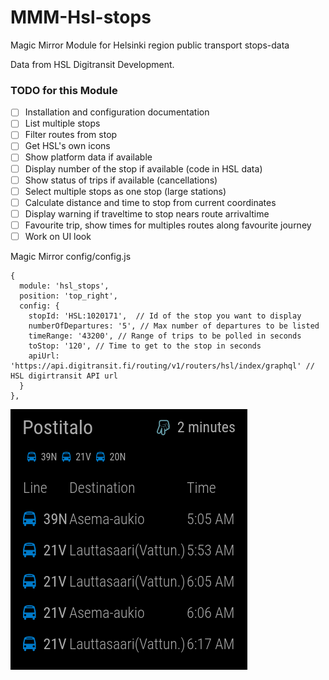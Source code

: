 # MMM-Hsl-stops
Magic Mirror Module for Helsinki region public transport stops-data

Data from HSL Digitransit Development.


### TODO for this Module

- [ ] Installation and configuration documentation
- [ ] List multiple stops
- [ ] Filter routes from stop
- [ ] Get HSL's own icons
- [ ] Show platform data if available
- [ ] Display number of the stop if available (code in HSL data)
- [ ] Show status of trips if available (cancellations)
- [ ] Select multiple stops as one stop (large stations)
- [ ] Calculate distance and time to stop from current coordinates
- [ ] Display warning if traveltime to stop nears route arrivaltime
- [ ] Favourite trip, show times for multiples routes along favourite journey
- [ ] Work on UI look

Magic Mirror config/config.js
```
{
  module: 'hsl_stops',
  position: 'top_right',
  config: {
    stopId: 'HSL:1020171',  // Id of the stop you want to display
    numberOfDepartures: '5', // Max number of departures to be listed
    timeRange: '43200', // Range of trips to be polled in seconds
    toStop: '120', // Time to get to the stop in seconds 
    apiUrl: 'https://api.digitransit.fi/routing/v1/routers/hsl/index/graphql' // HSL digirtransit API url
  }
},
```
![alt tag](https://raw.githubusercontent.com/0EQUALIZERO/MMM-Hsl-stops/master/images/screenshot.png)
